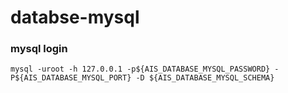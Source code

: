 # databse-mysql

### mysql login
```shell
mysql -uroot -h 127.0.0.1 -p${AIS_DATABASE_MYSQL_PASSWORD} -P${AIS_DATABASE_MYSQL_PORT} -D ${AIS_DATABASE_MYSQL_SCHEMA}
```
